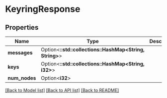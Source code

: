 # KeyringResponse

## Properties

Name | Type | Description | Notes
------------ | ------------- | ------------- | -------------
**messages** | Option<**::std::collections::HashMap<String, String>**> |  | [optional]
**keys** | Option<**::std::collections::HashMap<String, i32>**> |  | [optional]
**num_nodes** | Option<**i32**> |  | [optional]

[[Back to Model list]](../README.md#documentation-for-models) [[Back to API list]](../README.md#documentation-for-api-endpoints) [[Back to README]](../README.md)


